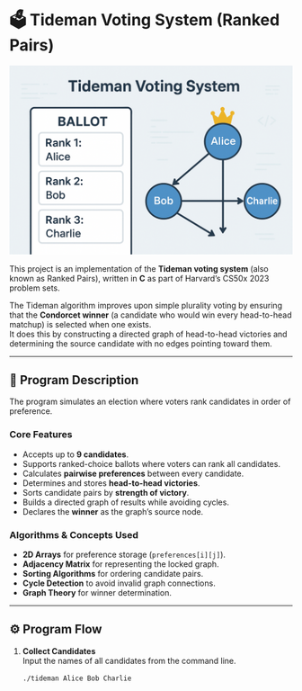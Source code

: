 # 🗳️ Tideman Voting System (Ranked Pairs)

![Tideman Voting System Cover](https://github.com/Omar-Alaa-Eldin/tideman/blob/main/src/ChatGPT%20Image%20Aug%2019%2C%202025%2C%2011_38_34%20AM.png)

This project is an implementation of the **Tideman voting system** (also known as Ranked Pairs), written in **C** as part of Harvard’s CS50x 2023 problem sets.  

The Tideman algorithm improves upon simple plurality voting by ensuring that the **Condorcet winner** (a candidate who would win every head-to-head matchup) is selected when one exists.  
It does this by constructing a directed graph of head-to-head victories and determining the source candidate with no edges pointing toward them.

---

## 📖 Program Description

The program simulates an election where voters rank candidates in order of preference.

### Core Features
- Accepts up to **9 candidates**.
- Supports ranked-choice ballots where voters can rank all candidates.
- Calculates **pairwise preferences** between every candidate.
- Determines and stores **head-to-head victories**.
- Sorts candidate pairs by **strength of victory**.
- Builds a directed graph of results while avoiding cycles.
- Declares the **winner** as the graph’s source node.

### Algorithms & Concepts Used
- **2D Arrays** for preference storage (`preferences[i][j]`).
- **Adjacency Matrix** for representing the locked graph.
- **Sorting Algorithms** for ordering candidate pairs.
- **Cycle Detection** to avoid invalid graph connections.
- **Graph Theory** for winner determination.

---

## ⚙️ Program Flow

1. **Collect Candidates**  
   Input the names of all candidates from the command line.

   ```bash
   ./tideman Alice Bob Charlie
